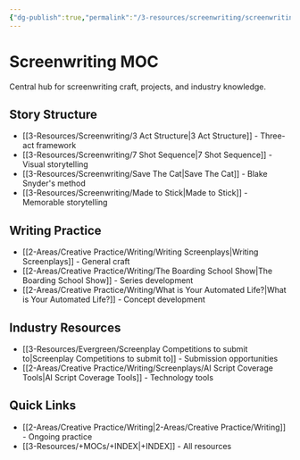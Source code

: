 ```yaml
---
{"dg-publish":true,"permalink":"/3-resources/screenwriting/screenwriting-moc/","title":"Screenwriting MOC","tags":["📍_MOC","🌲_Evergreen","📍_META"],"updated":"2025-10-19T08:11:02.483-07:00"}
---
```



# Screenwriting MOC

Central hub for screenwriting craft, projects, and industry knowledge.

## Story Structure
- [[3-Resources/Screenwriting/3 Act Structure\|3 Act Structure]] - Three-act framework
- [[3-Resources/Screenwriting/7 Shot Sequence\|7 Shot Sequence]] - Visual storytelling
- [[3-Resources/Screenwriting/Save The Cat\|Save The Cat]] - Blake Snyder's method
- [[3-Resources/Screenwriting/Made to Stick\|Made to Stick]] - Memorable storytelling


## Writing Practice
- [[2-Areas/Creative Practice/Writing/Writing Screenplays\|Writing Screenplays]] - General craft
- [[2-Areas/Creative Practice/Writing/The Boarding School Show\|The Boarding School Show]] - Series development
- [[2-Areas/Creative Practice/Writing/What is Your Automated Life?\|What is Your Automated Life?]] - Concept development

## Industry Resources
- [[3-Resources/Evergreen/Screenplay Competitions to submit to\|Screenplay Competitions to submit to]] - Submission opportunities
- [[2-Areas/Creative Practice/Writing/Screenplays/AI Script Coverage Tools\|AI Script Coverage Tools]] - Technology tools

## Quick Links
- [[2-Areas/Creative Practice/Writing\|2-Areas/Creative Practice/Writing]] - Ongoing practice
- [[3-Resources/+MOCs/+INDEX\|+INDEX]] - All resources

